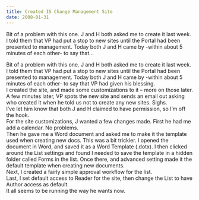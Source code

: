 ```yaml
---
title: Created IS Change Management Site
date: 2008-01-31
---
```


Bit of a problem with this one. J and H both asked me to create it last week. I told them that VP had put a stop to new sites until the Portal had been presented to management. Today both J and H came by -within about 5 minutes of each other- to say that…


<!-- end -->

<div>Bit of a problem with this one.  J and H both asked me  to create it last week.  I told them that VP had put a stop to new sites  until the Portal had been presented to management.  Today both J and H  came by -within about 5 minutes of each other- to say that VP had given his  blessing.</div>
<div>I created the site, and made some customizations to it – more on those  later.  A few minutes later, VP spots the new site and sends an email out  asking who created it when he told us not to create any new sites.  Sighs.</div>
<div> </div>
<div>I’ve let him know that both J and H claimed to have permission, so  I’m off the hook.  </div>
<div> </div>
<div>For the site customizations, J wanted a few changes made.  First he had  me add a calendar.  No problems.</div>
<div>Then he gave me a Word document and asked me to make it the template used  when creating new docs.  This was a bit trickier.  I opened the document in  Word, and saved it as a Word Template (.dotx).  I then clicked around the List  settings and found I needed to save the template in a hidden folder called Forms  in the list.  Once there, and advanced setting made it the default template when  creating new documents.</div>
<div>Next, I created a fairly simple approval workflow for the list.</div>
<div>Last, I set default access to Reader for the site, then change the List to  have Author access as default. </div>
<div> </div>
<div>It all seems to be running the way he wants now.</div>

